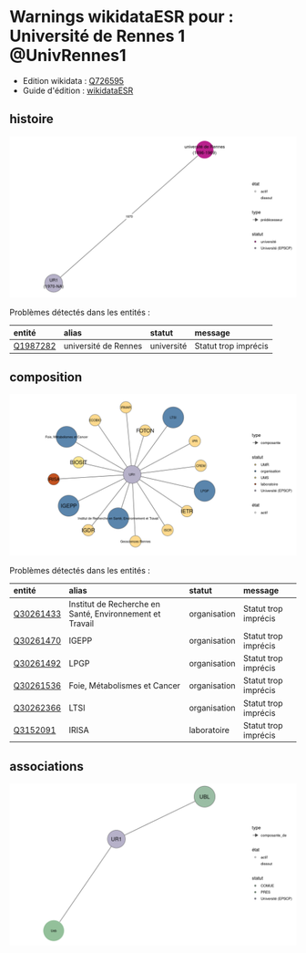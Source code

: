 Warnings wikidataESR pour : Université de Rennes 1 @UnivRennes1
================

- Edition wikidata : [Q726595](https://www.wikidata.org/wiki/Q726595)
- Guide d'édition : [wikidataESR](https://github.com/cpesr/wikidataESR/)



## histoire 

![Graphique non généré](https://github.com/cpesr/wikidataESR/blob/master/plots/etablissements/Q726595-histoire.png) 



Problèmes détectés dans les entités :

|entité                                             |alias                |statut     |message              |
|:--------------------------------------------------|:--------------------|:----------|:--------------------|
|[Q1987282](https://www.wikidata.org/wiki/Q1987282) |université de Rennes |université |Statut trop imprécis |


## composition 

![Graphique non généré](https://github.com/cpesr/wikidataESR/blob/master/plots/etablissements/Q726595-composition.png) 



Problèmes détectés dans les entités :

|entité                                               |alias                                                    |statut       |message              |
|:----------------------------------------------------|:--------------------------------------------------------|:------------|:--------------------|
|[Q30261433](https://www.wikidata.org/wiki/Q30261433) |Institut de Recherche en Santé, Environnement et Travail |organisation |Statut trop imprécis |
|[Q30261470](https://www.wikidata.org/wiki/Q30261470) |IGEPP                                                    |organisation |Statut trop imprécis |
|[Q30261492](https://www.wikidata.org/wiki/Q30261492) |LPGP                                                     |organisation |Statut trop imprécis |
|[Q30261536](https://www.wikidata.org/wiki/Q30261536) |Foie, Métabolismes et Cancer                             |organisation |Statut trop imprécis |
|[Q30262366](https://www.wikidata.org/wiki/Q30262366) |LTSI                                                     |organisation |Statut trop imprécis |
|[Q3152091](https://www.wikidata.org/wiki/Q3152091)   |IRISA                                                    |laboratoire  |Statut trop imprécis |


## associations 

![Graphique non généré](https://github.com/cpesr/wikidataESR/blob/master/plots/etablissements/Q726595-associations.png) 

